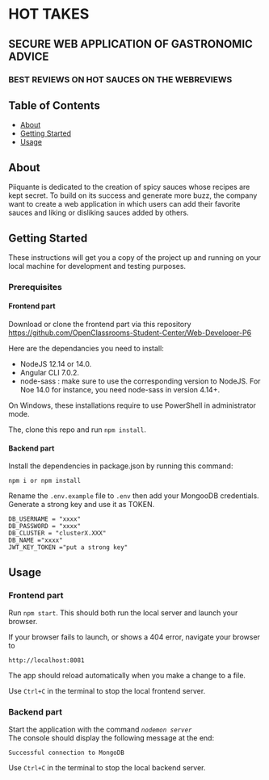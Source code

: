 # HOT TAKES

## SECURE WEB APPLICATION OF GASTRONOMIC ADVICE

### BEST REVIEWS ON HOT SAUCES ON THE WEBREVIEWS

## Table of Contents

- [About](#about)
- [Getting Started](#getting_started)
- [Usage](#usage)

## About <a name = "about"></a>

Piiquante is dedicated to the creation of spicy sauces whose recipes are kept
secret. To build on its success and generate more buzz, the company
want to create a web application in which users can add
their favorite sauces and liking or disliking sauces added by others.

## Getting Started <a name = "getting_started"></a>

These instructions will get you a copy of the project up and running on your local machine for development and testing purposes.

### Prerequisites

#### Frontend part

Download or clone the frontend part via this repository https://github.com/OpenClassrooms-Student-Center/Web-Developer-P6

Here are the dependancies you need to install:

- NodeJS 12.14 or 14.0.
- Angular CLI 7.0.2.
- node-sass : make sure to use the corresponding version to NodeJS. For Noe 14.0 for instance, you need node-sass in version 4.14+.

On Windows, these installations require to use PowerShell in administrator mode.

The, clone this repo and run `npm install`.

#### Backend part

Install the dependencies in package.json by running this command:

```
npm i or npm install
```

Rename the `.env.example` file to `.env` then add your MongooDB credentials.
Generate a strong key and use it as TOKEN.

```
DB_USERNAME = "xxxx"
DB_PASSWORD = "xxxx"
DB_CLUSTER = "clusterX.XXX"
DB_NAME ="xxxx"
JWT_KEY_TOKEN ="put a strong key"
```

## Usage <a name = "usage"></a>

### Frontend part

Run `npm start`. This should both run the local server and launch your browser.

If your browser fails to launch, or shows a 404 error, navigate your browser to

```
http://localhost:8081
```

The app should reload automatically when you make a change to a file.

Use `Ctrl+C` in the terminal to stop the local frontend server.

### Backend part

Start the application with the command _`nodemon server`_ <br>
The console should display the following message at the end:

```
Successful connection to MongoDB
```

Use `Ctrl+C` in the terminal to stop the local backend server.
